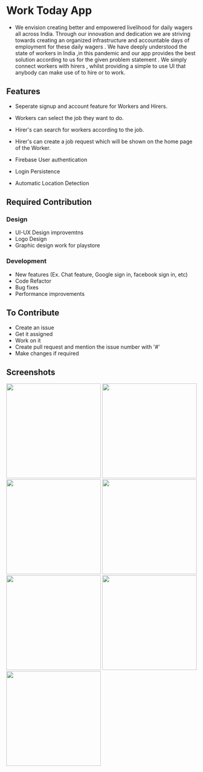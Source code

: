 # Work Today App

- We envision creating better and empowered livelihood for  daily wagers all across India. Through our innovation and dedication we are striving towards creating an organized infrastructure and accountable days of employment for these daily wagers . We have deeply understood the state of workers in India ,in this pandemic and our app provides the best solution according to us for the given problem statement . We simply connect workers with hirers , whilst providing a simple to use UI that anybody can make  use of 
to hire or to work.


## Features

- Seperate signup and account feature for Workers and Hirers.
- Workers can select the job they want to do.
- Hirer's can search for workers according to the job.
- Hirer's can create a job request which will be shown on the home page of the Worker.

- Firebase User authentication
- Login Persistence
- Automatic Location Detection


## Required Contribution

### Design
- UI-UX Design improvemtns
- Logo Design
- Graphic design work for playstore

### Development
- New features (Ex. Chat feature, Google sign in, facebook sign in, etc)
- Code Refactor
- Bug fixes
- Performance improvements


## To Contribute

- Create an issue
- Get it assigned
- Work on it
- Create pull request and mention the issue number with '#'
- Make changes if required

## Screenshots

<img src="https://i.ibb.co/KGSvs6X/1.png" width="250">
<img src="https://i.ibb.co/7tPmCPm/2.png" width="250">
<img src="https://i.ibb.co/7QrG1Cq/3.png" width="250">
<img src="https://i.ibb.co/qdN90g3/4.png" width="250">
<img src="https://i.ibb.co/BCzTLsq/5.png" width="250">
<img src="https://i.ibb.co/8Bvst97/6.png" width="250">
<img src="https://i.ibb.co/wrM2smb/7.png" width="250">
